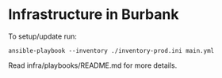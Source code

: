 # Infrastructure in Burbank

To setup/update run:
```
ansible-playbook --inventory ./inventory-prod.ini main.yml
```

Read infra/playbooks/README.md for more details.
